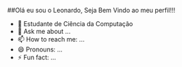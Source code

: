 ##Olá eu sou o Leonardo, Seja Bem Vindo ao meu perfil!!!

- 🔭 Estudante de Ciência da Computação
- 💬 Ask me about ...
- 📫 How to reach me: ...
- 😄 Pronouns: ...
- ⚡ Fun fact: ...

